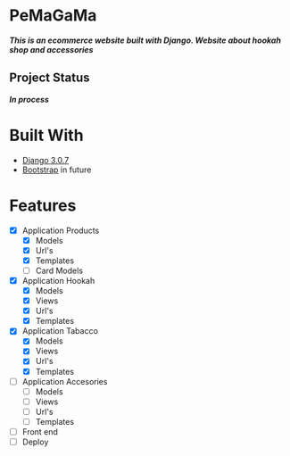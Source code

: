 # **PeMaGaMa** #

***This is an ecommerce website built with Django. Website about hookah shop and accessories***
## **Project Status**
***In process***


# **Built With** #
* [Django 3.0.7](https://www.djangoproject.com/)
* [Bootstrap](https://getbootstrap.com/) in future

# **Features** #
- [X] Application Products
    - [X] Models
    - [X] Url's
    - [X] Templates
    - [ ] Card Models
- [X] Application Hookah
    - [X] Models
    - [X] Views
    - [X] Url's
    - [X] Templates
- [X] Application Tabacco
    - [X] Models
    - [X] Views
    - [X] Url's
    - [X] Templates
- [ ] Application Accesories
    - [ ] Models
    - [ ] Views
    - [ ] Url's
    - [ ] Templates
- [ ] Front end
- [ ] Deploy
